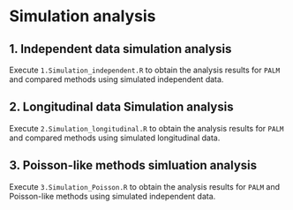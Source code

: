 # Simulation analysis

## 1. Independent data simulation analysis

Execute `1.Simulation_independent.R` to obtain the analysis results for `PALM` and compared methods using simulated independent data.

## 2. Longitudinal data Simulation analysis

Execute `2.Simulation_longitudinal.R` to obtain the analysis results for `PALM` and compared methods using simulated longitudinal data.

## 3. Poisson-like methods simluation analysis

Execute `3.Simulation_Poisson.R` to obtain the analysis results for `PALM` and Poisson-like methods using simulated independent data.
